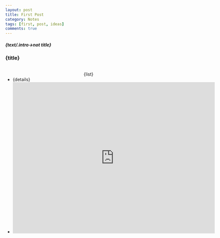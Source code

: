 ```yaml
---
layout: post
title: First Post
category: Notes
tags: [first, post, ideas]
comments: true
---
```

<h4 style="font-style:italic; font-weight:bold">{text/.intro->not title}</h4>

<h3>{title}</h3>
<ul><br><center>{list}</center>
  <li>{details}</li>
  <li><iframe width="640" height="480"  scrolling="no" frameborder="0" src="https://unfiltered.news"></iframe></li>
</ul>


